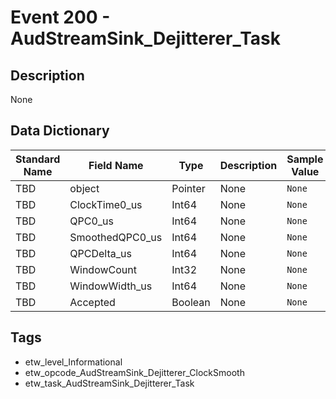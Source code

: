 # Event 200 - AudStreamSink_Dejitterer_Task

## Description
None

## Data Dictionary
|Standard Name|Field Name|Type|Description|Sample Value|
|---|---|---|---|---|
|TBD|object|Pointer|None|`None`|
|TBD|ClockTime0_us|Int64|None|`None`|
|TBD|QPC0_us|Int64|None|`None`|
|TBD|SmoothedQPC0_us|Int64|None|`None`|
|TBD|QPCDelta_us|Int64|None|`None`|
|TBD|WindowCount|Int32|None|`None`|
|TBD|WindowWidth_us|Int64|None|`None`|
|TBD|Accepted|Boolean|None|`None`|

## Tags
* etw_level_Informational
* etw_opcode_AudStreamSink_Dejitterer_ClockSmooth
* etw_task_AudStreamSink_Dejitterer_Task
